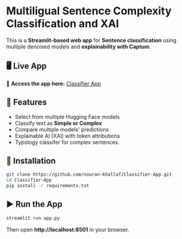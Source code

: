 # Multiligual Sentence Complexity Classification and XAI

This is a **Streamlit-based web app** for **Sentence  classification** using multiple denoised models and **explainability with Captum**.
## 🖥️ Live App
🔗 **Access the app here:** [Classifier App](https://classifier-app.streamlit.app/)

## 🚀 Features
- Select from multiple Hugging Face models
- Classify text as **Simple or Complex**
- Compare multiple models' predictions
- Explainable AI (XAI) with token attributions
- Typology classifer for complex sentences.

## 🔧 Installation
```bash
git clone https://github.com/nouran-khallaf/Classifier-App.git
cd Classifier-App
pip install -r requirements.txt
```

## ▶️ Run the App
```bash
streamlit run app.py
```
Then open **http://localhost:8501** in your browser.





